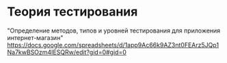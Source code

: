 # Теория тестирования
"Определение методов, типов и уровней тестирования для приложения интернет-магазин" https://docs.google.com/spreadsheets/d/1app9Ac66k9AZ3nt0FEArz5JQp1Na7kwBSOzm4IESQRw/edit?gid=0#gid=0
